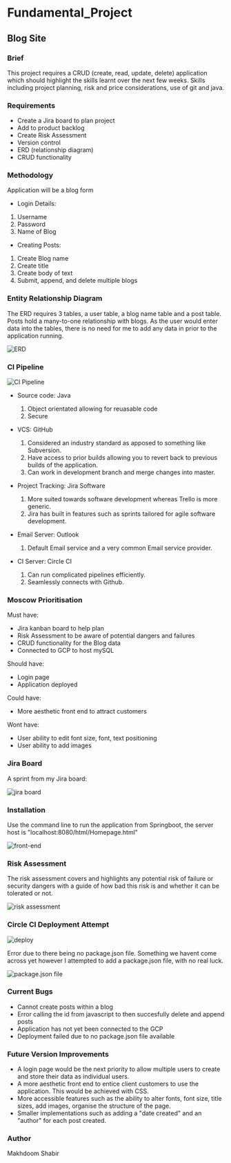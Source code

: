 # Fundamental_Project

## Blog Site

### Brief

This project requires a CRUD (create, read, update, delete) application which should highlight the skills learnt over the next few weeks. Skills including project planning, risk and price considerations, use of git and java.

### Requirements

* Create a Jira board to plan project 
* Add to product backlog
* Create Risk Assessment 
* Version control
* ERD (relationship diagram)
* CRUD functionality 


### Methodology

Application will be a blog form

* Login Details:
 1. Username
 2. Password
 3. Name of Blog
 
 
* Creating Posts:
 1. Create Blog name
 2. Create title
 3. Create body of text
 4. Submit, append, and delete multiple blogs
 
### Entity Relationship Diagram 

The ERD requires 3 tables, a user table, a blog name table and a post table. Posts hold a many-to-one relationship with blogs. As the user would enter data into the tables, there is no need for me to add any data in prior to the application running.

![ERD](https://github.com/makhdoomshabir/fundamentalproject/blob/master/Screenshot%20from%202020-09-07%2000-00-13.png)
  
### CI Pipeline
![CI Pipeline](https://github.com/makhdoomshabir/fundamentalproject/blob/master/Screenshot%20from%202020-09-06%2023-37-35.png)

* Source code: Java 
  1. Object orientated allowing for reuasable code  
  2. Secure

* VCS: GitHub 
  1. Considered an industry standard as apposed to something like Subversion.
  2. Have access to prior builds allowing you to revert back to previous builds of the application. 
  3. Can work in development branch and merge changes into master.

* Project Tracking: Jira Software 
  1. More suited towards software development whereas Trello is more generic. 
  2. Jira has built in features such as sprints tailored for agile software development.

* Email Server: Outlook 
  1. Default Email service and a very common Email service provider.

* CI Server: Circle CI 
  1. Can run complicated pipelines efficiently.
  2. Seamlessly connects with Github.
  

### Moscow Prioritisation 

Must have:
* Jira kanban board to help plan
* Risk Assessment to be aware of potential dangers and failures
* CRUD functionality for the Blog data
* Connected to GCP to host mySQL

Should have:
* Login page 
* Application deployed

Could have:
* More aesthetic front end to attract customers

Wont have:
* User ability to edit font size, font, text positioning
* User ability to add images


### Jira Board
A sprint from my Jira board:

![jira board](https://github.com/makhdoomshabir/fundamentalproject/blob/master/Screenshot%20from%202020-09-06%2013-49-05.png)

### Installation
Use the command line to run the application from Springboot, the server host is "localhost:8080/html/Homepage.html"

![front-end](https://github.com/makhdoomshabir/fundamentalproject/blob/master/Screenshot%20from%202020-09-07%2000-23-14.png)

### Risk Assessment

The risk assessment covers and highlights any potential risk of failure or security dangers with a guide of how bad this risk is and whether it can be tolerated or not.

![risk assessment](https://github.com/makhdoomshabir/fundamentalproject/blob/master/Screenshot%20from%202020-09-07%2000-19-19.png)

### Circle CI Deployment Attempt

![deploy](https://github.com/makhdoomshabir/fundamentalproject/blob/master/Screenshot%20from%202020-09-06%2013-37-41.png)

Error due to there being no package.json file. Something we havent come across yet however I attempted to add a package.json file, with no real luck.

![package.json file](https://github.com/makhdoomshabir/fundamentalproject/blob/master/Screenshot%20from%202020-09-06%2023-57-49.png)

### Current Bugs

* Cannot create posts within a blog 
* Error calling the id from javascript to then succesfully delete and append posts
* Application has not yet been connected to the GCP
* Deployment failed due to no package.json file available

### Future Version Improvements 

* A login page would be the next priority to allow multiple users to create and store their data as individual users. 
* A more aesthetic front end to entice client customers to use the application. This would be achieved with CSS.
* More accessible features such as the ability to alter fonts, font size, title sizes, add images, organise the structure of the page.
* Smaller implementations such as adding a "date created" and an "author" for each post created.
### Author 
Makhdoom Shabir 
